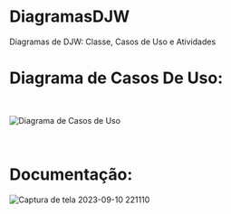 # DiagramasDJW
Diagramas de DJW: Classe, Casos de Uso e Atividades<br>

<h1>Diagrama de Casos De Uso:</h1><br>

![Diagrama de Casos de Uso](https://github.com/Nickolas-Garciaa/DiagramasDJW/assets/128262640/2915d0eb-9ca0-4a36-a834-7e529fd7747a)

<br>

<h1>Documentação:</h1>

![Captura de tela 2023-09-10 221110](https://github.com/Nickolas-Garciaa/DiagramasDJW/assets/128262640/e50600a5-df74-473d-9999-1dae90186b5d)

